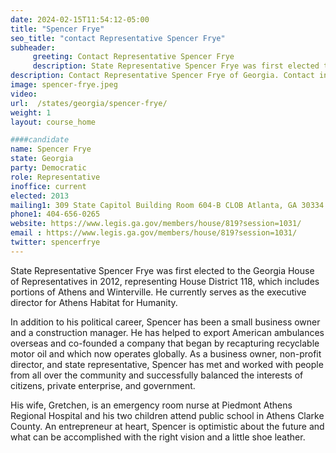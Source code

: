 ```yaml
---
date: 2024-02-15T11:54:12-05:00
title: "Spencer Frye"
seo_title: "contact Representative Spencer Frye"
subheader:
     greeting: Contact Representative Spencer Frye
     description: State Representative Spencer Frye was first elected to the Georgia House of Representatives in 2012, representing House District 118, which includes portions of Athens and Winterville. He currently serves as the executive director for Athens Habitat for Humanity.
description: Contact Representative Spencer Frye of Georgia. Contact information for Spencer Frye includes email address, phone number, and mailing address.
image: spencer-frye.jpeg
video:
url:  /states/georgia/spencer-frye/
weight: 1
layout: course_home

####candidate
name: Spencer Frye
state: Georgia
party: Democratic
role: Representative
inoffice: current
elected: 2013
mailing1: 309 State Capitol Building Room 604-B CLOB Atlanta, GA 30334
phone1: 404-656-0265
website: https://www.legis.ga.gov/members/house/819?session=1031/
email : https://www.legis.ga.gov/members/house/819?session=1031/
twitter: spencerfrye
---
```


State Representative Spencer Frye was first elected to the Georgia House of Representatives in 2012, representing House District 118, which includes portions of Athens and Winterville. He currently serves as the executive director for Athens Habitat for Humanity.

In addition to his political career, Spencer has been a small business owner and a construction manager. He has helped to export American ambulances overseas and co-founded a company that began by recapturing recyclable motor oil and which now operates globally. As a business owner, non-profit director, and state representative, Spencer has met and worked with people from all over the community and successfully balanced the interests of citizens, private enterprise, and government.

His wife, Gretchen, is an emergency room nurse at Piedmont Athens Regional Hospital and his two children attend public school in Athens Clarke County. An entrepreneur at heart, Spencer is optimistic about the future and what can be accomplished with the right vision and a little shoe leather.
